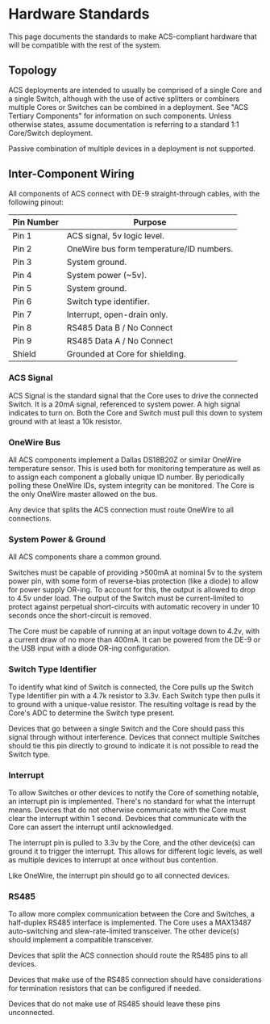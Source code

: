 # Hardware Standards 

This page documents the standards to make ACS-compliant hardware that will be compatible with the rest of the system. 

## Topology

ACS deployments are intended to usually be comprised of a single Core and a single Switch, although with the use of active splitters or combiners multiple Cores or Switches can be combined in a deployment. See "ACS Tertiary Components" for information on such components. Unless otherwise states, assume documentation is referring to a standard 1:1 Core/Switch deployment. 

Passive combination of multiple devices in a deployment is not supported.

## Inter-Component Wiring

All components of ACS connect with DE-9 straight-through cables, with the following pinout:

| Pin Number | Purpose                                  |
|------------|------------------------------------------|
| Pin 1      | ACS signal, 5v logic level.              |
| Pin 2      | OneWire bus form temperature/ID numbers. |
| Pin 3      | System ground.                           |
| Pin 4      | System power (~5v).                      |
| Pin 5      | System ground.                           |
| Pin 6      | Switch type identifier.                  |
| Pin 7      | Interrupt, open-drain only.              |
| Pin 8      | RS485 Data B / No Connect                |
| Pin 9      | RS485 Data A / No Connect                |
| Shield     | Grounded at Core for shielding.          |

### ACS Signal

ACS Signal is the standard signal that the Core uses to drive the connected Switch. It is a 20mA signal, referenced to system power. A high signal indicates to turn on. Both the Core and Switch must pull this down to system ground with at least a 10k resistor.

### OneWire Bus

All ACS components implement a Dallas DS18B20Z or similar OneWire temperature sensor. This is used both for monitoring temperature as well as to assign each component a globally unique ID number. By periodically polling these OneWire IDs, system integrity can be monitored. The Core is the only OneWire master allowed on the bus.

Any device that splits the ACS connection must route OneWire to all connections.

### System Power & Ground

All ACS components share a common ground.

Switches must be capable of providing >500mA at nominal 5v to the system power pin, with some form of reverse-bias protection (like a diode) to allow for power supply OR-ing. To account for this, the output is allowed to drop to 4.5v under load. The output of the Switch must be current-limited to protect against perpetual short-circuits with automatic recovery in under 10 seconds once the short-circuit is removed.

The Core must be capable of running at an input voltage down to 4.2v, with a current draw of no more than 400mA. It can be powered from the DE-9 or the USB input with a diode OR-ing configuration.

### Switch Type Identifier

To identify what kind of Switch is connected, the Core pulls up the Switch Type Identifier pin with a 4.7k resistor to 3.3v. Each Switch type then pulls it to ground with a unique-value resistor. The resulting voltage is read by the Core's ADC to determine the Switch type present. 

Devices that go between a single Switch and the Core should pass this signal through without interference. Devices that connect multiple Switches should tie this pin directly to ground to indicate it is not possible to read the Switch type.

### Interrupt

To allow Switches or other devices to notify the Core of something notable, an interrupt pin is implemented. There's no standard for what the interrupt means. Devices that do not otherwise communicate with the Core must clear the interrupt within 1 second. Devbices that communicate with the Core can assert the interrupt until acknowledged. 

The interrupt pin is pulled to 3.3v by the Core, and the other device(s) can ground it to trigger the interrupt. This allows for different logic levels, as well as multiple devices to interrupt at once without bus contention.

Like OneWire, the interrupt pin should go to all connected devices.

### RS485

To allow more complex communication between the Core and Switches, a half-duplex RS485 interface is implemented. The Core uses a MAX13487 auto-switching and slew-rate-limited transceiver. The other device(s) should implement a compatible transceiver. 

Devices that split the ACS connection should route the RS485 pins to all devices.

Devices that make use of the RS485 connection should have considerations for termination resistors that can be configured if needed.

Devices that do not make use of RS485 should leave these pins unconnected.
